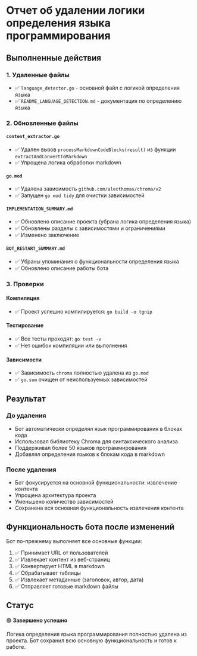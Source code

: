 # Отчет об удалении логики определения языка программирования

## Выполненные действия

### 1. Удаленные файлы
- ✅ `language_detector.go` - основной файл с логикой определения языка
- ✅ `README_LANGUAGE_DETECTION.md` - документация по определению языка

### 2. Обновленные файлы

#### `content_extractor.go`
- ✅ Удален вызов `processMarkdownCodeBlocks(result)` из функции `extractAndConvertToMarkdown`
- ✅ Упрощена логика обработки markdown

#### `go.mod`
- ✅ Удалена зависимость `github.com/alecthomas/chroma/v2`
- ✅ Запущен `go mod tidy` для очистки зависимостей

#### `IMPLEMENTATION_SUMMARY.md`
- ✅ Обновлено описание проекта (убрана логика определения языка)
- ✅ Обновлены разделы с зависимостями и ограничениями
- ✅ Изменено заключение

#### `BOT_RESTART_SUMMARY.md`
- ✅ Убраны упоминания о функциональности определения языка
- ✅ Обновлено описание работы бота

### 3. Проверки

#### Компиляция
- ✅ Проект успешно компилируется: `go build -o tgnip`

#### Тестирование
- ✅ Все тесты проходят: `go test -v`
- ✅ Нет ошибок компиляции или выполнения

#### Зависимости
- ✅ Зависимость `chroma` полностью удалена из `go.mod`
- ✅ `go.sum` очищен от неиспользуемых зависимостей

## Результат

### До удаления
- Бот автоматически определял язык программирования в блоках кода
- Использовал библиотеку Chroma для синтаксического анализа
- Поддерживал более 50 языков программирования
- Добавлял определения языков к блокам кода в markdown

### После удаления
- Бот фокусируется на основной функциональности: извлечение контента
- Упрощена архитектура проекта
- Уменьшено количество зависимостей
- Сохранена вся основная функциональность извлечения контента

## Функциональность бота после изменений

Бот по-прежнему выполняет все основные функции:
1. ✅ Принимает URL от пользователей
2. ✅ Извлекает контент из веб-страниц
3. ✅ Конвертирует HTML в markdown
4. ✅ Обрабатывает таблицы
5. ✅ Извлекает метаданные (заголовок, автор, дата)
6. ✅ Отправляет готовые markdown файлы

## Статус

🟢 **Завершено успешно**

Логика определения языка программирования полностью удалена из проекта. Бот сохранил всю основную функциональность и готов к работе.
